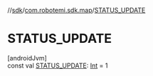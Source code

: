 //[sdk](../../index.md)/[com.robotemi.sdk.map](index.md)/[STATUS_UPDATE](-s-t-a-t-u-s_-u-p-d-a-t-e.md)

# STATUS_UPDATE

[androidJvm]\
const val [STATUS_UPDATE](-s-t-a-t-u-s_-u-p-d-a-t-e.md): [Int](https://kotlinlang.org/api/latest/jvm/stdlib/kotlin/-int/index.html) = 1
